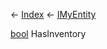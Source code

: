 ← [Index](Api-Index) ← [IMyEntity](VRage.Game.ModAPI.Ingame.IMyEntity)

[bool](System.Boolean) HasInventory